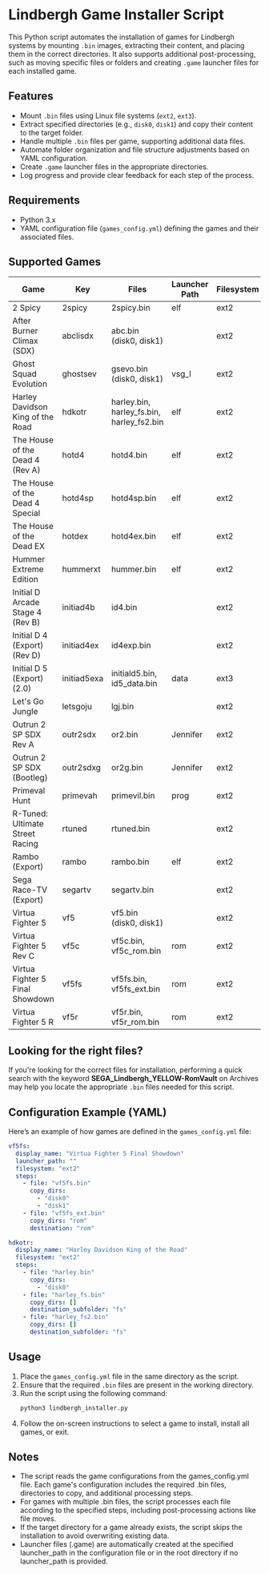 # Lindbergh Game Installer Script

This Python script automates the installation of games for Lindbergh systems by mounting `.bin` images, extracting their content, and placing them in the correct directories. It also supports additional post-processing, such as moving specific files or folders and creating `.game` launcher files for each installed game.

## Features
- Mount `.bin` files using Linux file systems (`ext2`, `ext3`).
- Extract specified directories (e.g., `disk0`, `disk1`) and copy their content to the target folder.
- Handle multiple `.bin` files per game, supporting additional data files.
- Automate folder organization and file structure adjustments based on YAML configuration.
- Create `.game` launcher files in the appropriate directories.
- Log progress and provide clear feedback for each step of the process.

## Requirements
- Python 3.x
- YAML configuration file (`games_config.yml`) defining the games and their associated files.

## Supported Games

| Game                            | Key        | Files                             | Launcher Path     | Filesystem |
|---------------------------------|------------|-----------------------------------|-------------------|------------|
| 2 Spicy                         | 2spicy     | 2spicy.bin                        | elf               | ext2       |
| After Burner Climax (SDX)       | abclisdx   | abc.bin (disk0, disk1)            |                   | ext2       |
| Ghost Squad Evolution           | ghostsev   | gsevo.bin (disk0, disk1)          | vsg_l             | ext2       |
| Harley Davidson King of the Road | hdkotr    | harley.bin, harley_fs.bin, harley_fs2.bin | elf       | ext2       |
| The House of the Dead 4 (Rev A) | hotd4      | hotd4.bin                         | elf               | ext2       |
| The House of the Dead 4 Special | hotd4sp    | hotd4sp.bin                       | elf               | ext2       |
| The House of the Dead EX        | hotdex     | hotd4ex.bin                       | elf               | ext2       |
| Hummer Extreme Edition          | hummerxt   | hummer.bin                        | elf               | ext2       |
| Initial D Arcade Stage 4 (Rev B)| initiad4b  | id4.bin                           |                   | ext2       |
| Initial D 4 (Export) (Rev D)    | initiad4ex | id4exp.bin                        |                   | ext2       |
| Initial D 5 (Export) (2.0)      | initiad5exa| initiald5.bin, id5_data.bin       | data              | ext3       |
| Let's Go Jungle                 | letsgoju   | lgj.bin                           |                   | ext2       |
| Outrun 2 SP SDX Rev A           | outr2sdx   | or2.bin                           | Jennifer          | ext2       |
| Outrun 2 SP SDX (Bootleg)       | outr2sdxg  | or2g.bin                          | Jennifer          | ext2       |
| Primeval Hunt                   | primevah   | primevil.bin                      | prog              | ext2       |
| R-Tuned: Ultimate Street Racing | rtuned     | rtuned.bin                        |                   | ext2       |
| Rambo (Export)                  | rambo      | rambo.bin                         | elf               | ext2       |
| Sega Race-TV (Export)           | segartv    | segartv.bin                       |                   | ext2       |
| Virtua Fighter 5                | vf5        | vf5.bin (disk0, disk1)            |                   | ext2       |
| Virtua Fighter 5 Rev C          | vf5c       | vf5c.bin, vf5c_rom.bin            | rom               | ext2       |
| Virtua Fighter 5 Final Showdown | vf5fs      | vf5fs.bin, vf5fs_ext.bin          | rom               | ext2       |
| Virtua Fighter 5 R              | vf5r       | vf5r.bin, vf5r_rom.bin            | rom               | ext2       |

## Looking for the right files?
If you're looking for the correct files for installation, performing a quick search with the keyword **SEGA_Lindbergh_YELLOW-RomVault** on Archives  may help you locate the appropriate `.bin` files needed for this script.


## Configuration Example (YAML)
Here’s an example of how games are defined in the `games_config.yml` file:

```yaml
vf5fs:
  display_name: "Virtua Fighter 5 Final Showdown"
  launcher_path: ""
  filesystem: "ext2"
  steps:
    - file: "vf5fs.bin"
      copy_dirs:
        - "disk0"
        - "disk1"
    - file: "vf5fs_ext.bin"
      copy_dirs: "rom"
      destination: "rom"

hdkotr:
  display_name: "Harley Davidson King of the Road"
  filesystem: "ext2"
  steps:
    - file: "harley.bin"
      copy_dirs:
        - "disk0"
    - file: "harley_fs.bin"
      copy_dirs: []
      destination_subfolder: "fs"
    - file: "harley_fs2.bin"
      copy_dirs: []
      destination_subfolder: "fs"
```

## Usage
1. Place the `games_config.yml` file in the same directory as the script.
2. Ensure that the required `.bin` files are present in the working directory.
3. Run the script using the following command:
   ```bash
   python3 lindbergh_installer.py
   ```
4. Follow the on-screen instructions to select a game to install, install all games, or exit.

## Notes
- The script reads the game configurations from the games_config.yml file. Each game's configuration includes the required .bin files, directories to copy, and additional processing steps.
- For games with multiple .bin files, the script processes each file according to the specified steps, including post-processing actions like file moves.
- If the target directory for a game already exists, the script skips the installation to avoid overwriting existing data.
- Launcher files (.game) are automatically created at the specified launcher_path in the configuration file or in the root directory if no launcher_path is provided.
